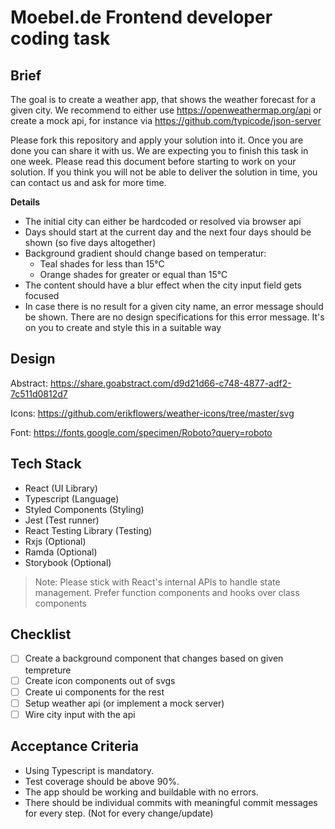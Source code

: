 # Moebel.de Frontend developer coding task

## Brief

The goal is to create a weather app, that shows the weather forecast for a given city. We recommend to either use https://openweathermap.org/api or create a mock api, for instance via https://github.com/typicode/json-server

Please fork this repository and apply your solution into it. Once you are done you can share it with us. We are expecting you to finish this task in one week. Please read this document before starting to work on your solution. If you think you will not be able to deliver the solution in time, you can contact us and ask for more time.

**Details**

* The initial city can either be hardcoded or resolved via browser api
* Days should start at the current day and the next four days should be shown (so five days altogether)
* Background gradient should change based on temperatur:
  * Teal shades for less than 15°C 
  * Orange shades for greater or equal than 15°C
* The content should have a blur effect when the city input field gets focused
* In case there is no result for a given city name, an error message should be shown. There are no design specifications for this error message. It's on you to create and style this in a suitable way

## Design

Abstract: https://share.goabstract.com/d9d21d66-c748-4877-adf2-7c511d0812d7

Icons: https://github.com/erikflowers/weather-icons/tree/master/svg

Font: https://fonts.google.com/specimen/Roboto?query=roboto

## Tech Stack

- React (UI Library)
- Typescript (Language)
- Styled Components (Styling)
- Jest (Test runner)
- React Testing Library (Testing)
- Rxjs (Optional)
- Ramda (Optional)
- Storybook (Optional)

> Note: Please stick with React's internal APIs to handle state management. 
> Prefer function components and hooks over class components

## Checklist

- [ ] Create a background component that changes based on given tempreture
- [ ] Create icon components out of svgs
- [ ] Create ui components for the rest
- [ ] Setup weather api (or implement a mock server)
- [ ] Wire city input with the api

## Acceptance Criteria

- Using Typescript is mandatory.
- Test coverage should be above 90%.
- The app should be working and buildable with no errors.
- There should be individual commits with meaningful commit messages for every step. (Not for every change/update)
